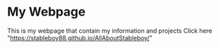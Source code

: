 # My Webpage
This is my webpage that contain my information and projects
Click here "https://stableboy88.github.io/AllAboutStableboy/"

